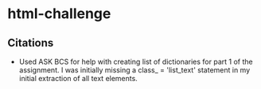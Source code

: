 # html-challenge

## Citations

- Used ASK BCS for help with creating list of dictionaries for part 1 of the assignment. I was initially missing a class_ = 'list_text' statement in my initial extraction of all text elements.